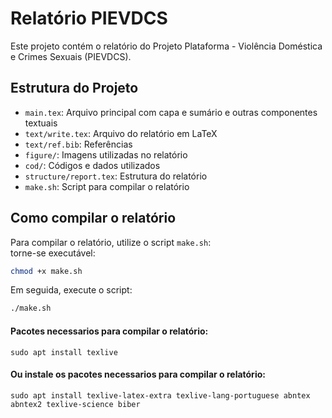 # Relatório PIEVDCS

Este projeto contém o relatório do Projeto Plataforma - Violência Doméstica e Crimes Sexuais (PIEVDCS).

## Estrutura do Projeto
- `main.tex`: Arquivo principal com capa e sumário e outras componentes textuais
- `text/write.tex`: Arquivo do relatório em LaTeX
- `text/ref.bib`: Referências
- `figure/`: Imagens utilizadas no relatório
- `cod/`: Códigos e dados utilizados
- `structure/report.tex`: Estrutura do relatório
- `make.sh`: Script para compilar o relatório


## Como compilar o relatório

Para compilar o relatório, utilize o script `make.sh`: <br>
torne-se executável:

```bash
chmod +x make.sh
```

Em seguida, execute o script:

```bash
./make.sh

```

#### Pacotes necessarios para compilar o relatório:

``` sudo apt install texlive ```

#### Ou instale os pacotes necessarios para compilar o relatório:

``` sudo apt install texlive-latex-extra texlive-lang-portuguese abntex abntex2 texlive-science biber ``` 
